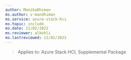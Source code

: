 ```yaml
---
author: ManikaDhiman
ms.author: v-mandhiman
ms.service: azure-stack-hci
ms.topic: include
ms.date: 11/02/2022
ms.reviewer: alkohli
ms.lastreviewed: 11/02/2022
---
```


> Applies to: Azure Stack HCI, Supplemental Package